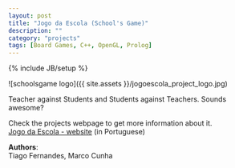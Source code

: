 ```yaml
---
layout: post
title: "Jogo da Escola (School's Game)"
description: ""
category: "projects"
tags: [Board Games, C++, OpenGL, Prolog]
---
```

{% include JB/setup %}

![schoolsgame logo]({{ site.assets }}/jogoescola_project_logo.jpg)

Teacher against Students and Students against Teachers. Sounds awesome?

Check the projects webpage to get more information about it.  
[Jogo da Escola - website](http://paginas.fe.up.pt/~necg/sites/JogoEscola/index.html) (in Portuguese)

**Authors**:  
Tiago Fernandes, Marco Cunha
